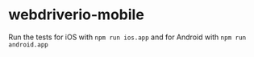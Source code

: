 # webdriverio-mobile


Run the tests for iOS with ```npm run ios.app``` and for Android with ```npm run android.app```